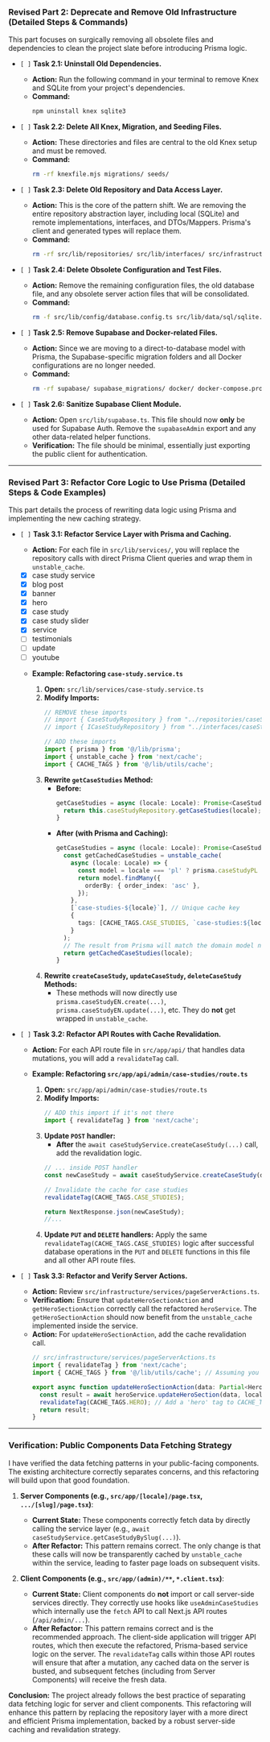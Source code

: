 ### **Revised Part 2: Deprecate and Remove Old Infrastructure (Detailed Steps & Commands)**

This part focuses on surgically removing all obsolete files and dependencies to clean the project slate before introducing Prisma logic.

*   `[ ]` **Task 2.1: Uninstall Old Dependencies.**
    *   **Action:** Run the following command in your terminal to remove Knex and SQLite from your project's dependencies.
    *   **Command:**
        ```bash
        npm uninstall knex sqlite3
        ```

*   `[ ]` **Task 2.2: Delete All Knex, Migration, and Seeding Files.**
    *   **Action:** These directories and files are central to the old Knex setup and must be removed.
    *   **Command:**
        ```bash
        rm -rf knexfile.mjs migrations/ seeds/
        ```

*   `[ ]` **Task 2.3: Delete Old Repository and Data Access Layer.**
    *   **Action:** This is the core of the pattern shift. We are removing the entire repository abstraction layer, including local (SQLite) and remote implementations, interfaces, and DTOs/Mappers. Prisma's client and generated types will replace them.
    *   **Command:**
        ```bash
        rm -rf src/lib/repositories/ src/lib/interfaces/ src/infrastructure/dto/ src/infrastructure/mappers/
        ```

*   `[ ]` **Task 2.4: Delete Obsolete Configuration and Test Files.**
    *   **Action:** Remove the remaining configuration files, the old database file, and any obsolete server action files that will be consolidated.
    *   **Command:**
        ```bash
        rm -f src/lib/config/database.config.ts src/lib/data/sql/sqlite.db test_db.mjs src/lib/server-actions/casestudy.actions.ts
        ```

*   `[ ]` **Task 2.5: Remove Supabase and Docker-related Files.**
    *   **Action:** Since we are moving to a direct-to-database model with Prisma, the Supabase-specific migration folders and all Docker configurations are no longer needed.
    *   **Command:**
        ```bash
        rm -rf supabase/ supabase_migrations/ docker/ docker-compose.proxy.yml Dockerfile.proxy
        ```

*   `[ ]` **Task 2.6: Sanitize Supabase Client Module.**
    *   **Action:** Open `src/lib/supabase.ts`. This file should now **only** be used for Supabase Auth. Remove the `supabaseAdmin` export and any other data-related helper functions.
    *   **Verification:** The file should be minimal, essentially just exporting the public client for authentication.

---

### **Revised Part 3: Refactor Core Logic to Use Prisma (Detailed Steps & Code Examples)**

This part details the process of rewriting data logic using Prisma and implementing the new caching strategy.

*   `[ ]` **Task 3.1: Refactor Service Layer with Prisma and Caching.**
    *   **Action:** For each file in `src/lib/services/`, you will replace the repository calls with direct Prisma Client queries and wrap them in `unstable_cache`.

    - [x] case study service
     - [x] blog post
      - [x] banner
      - [x] hero
      - [x] case study
      - [x] case study slider
      - [x] service 
      - [ ] testimonials
      - [ ] update 
      - [ ] youtube

    *   **Example: Refactoring `case-study.service.ts`**

        1.  **Open:** `src/lib/services/case-study.service.ts`
        2.  **Modify Imports:**
            ```typescript
            // REMOVE these imports
            // import { CaseStudyRepository } from "../repositories/caseStudy.repository"
            // import { ICaseStudyRepository } from "../interfaces/caseStudyRepository.interface"

            // ADD these imports
            import { prisma } from '@/lib/prisma';
            import { unstable_cache } from 'next/cache';
            import { CACHE_TAGS } from '@/lib/utils/cache';
            ```
        3.  **Rewrite `getCaseStudies` Method:**
            *   **Before:**
                ```typescript
                getCaseStudies = async (locale: Locale): Promise<CaseStudy[]> => {
                  return this.caseStudyRepository.getCaseStudies(locale);
                }
                ```
            *   **After (with Prisma and Caching):**
                ```typescript
                getCaseStudies = async (locale: Locale): Promise<CaseStudy[]> => {
                  const getCachedCaseStudies = unstable_cache(
                    async (locale: Locale) => {
                      const model = locale === 'pl' ? prisma.caseStudyPL : prisma.caseStudyEN;
                      return model.findMany({
                        orderBy: { order_index: 'asc' },
                      });
                    },
                    [`case-studies-${locale}`], // Unique cache key
                    {
                      tags: [CACHE_TAGS.CASE_STUDIES, `case-studies:${locale}`], // Tags for revalidation
                    }
                  );
                  // The result from Prisma will match the domain model now, so no mapping is needed.
                  return getCachedCaseStudies(locale);
                }
                ```
        4.  **Rewrite `createCaseStudy`, `updateCaseStudy`, `deleteCaseStudy` Methods:**
            *   These methods will now directly use `prisma.caseStudyEN.create(...)`, `prisma.caseStudyEN.update(...)`, etc. They do **not** get wrapped in `unstable_cache`.

*   `[ ]` **Task 3.2: Refactor API Routes with Cache Revalidation.**
    *   **Action:** For each API route file in `src/app/api/` that handles data mutations, you will add a `revalidateTag` call.

    *   **Example: Refactoring `src/app/api/admin/case-studies/route.ts`**

        1.  **Open:** `src/app/api/admin/case-studies/route.ts`
        2.  **Modify Imports:**
            ```typescript
            // ADD this import if it's not there
            import { revalidateTag } from 'next/cache';
            ```
        3.  **Update `POST` handler:**
            *   **After** the `await caseStudyService.createCaseStudy(...)` call, add the revalidation logic.
            ```typescript
            // ... inside POST handler
            const newCaseStudy = await caseStudyService.createCaseStudy(data, locale);

            // Invalidate the cache for case studies
            revalidateTag(CACHE_TAGS.CASE_STUDIES);

            return NextResponse.json(newCaseStudy);
            //...
            ```
        4.  **Update `PUT` and `DELETE` handlers:** Apply the same `revalidateTag(CACHE_TAGS.CASE_STUDIES)` logic after successful database operations in the `PUT` and `DELETE` functions in this file and all other API route files.

*   `[ ]` **Task 3.3: Refactor and Verify Server Actions.**
    *   **Action:** Review `src/infrastructure/services/pageServerActions.ts`.
    *   **Verification:** Ensure that `updateHeroSectionAction` and `getHeroSectionAction` correctly call the refactored `heroService`. The `getHeroSectionAction` should now benefit from the `unstable_cache` implemented inside the service.
    *   **Action:** For `updateHeroSectionAction`, add the cache revalidation call.
        ```typescript
        // src/infrastructure/services/pageServerActions.ts
        import { revalidateTag } from 'next/cache';
        import { CACHE_TAGS } from '@/lib/utils/cache'; // Assuming you create a HERO tag

        export async function updateHeroSectionAction(data: Partial<HeroModel>, locale: string) {
          const result = await heroService.updateHeroSection(data, locale);
          revalidateTag(CACHE_TAGS.HERO); // Add a 'hero' tag to CACHE_TAGS
          return result;
        }
        ```

---

### **Verification: Public Components Data Fetching Strategy**

I have verified the data fetching patterns in your public-facing components. The existing architecture correctly separates concerns, and this refactoring will build upon that good foundation.

1.  **Server Components (e.g., `src/app/[locale]/page.tsx`, `.../[slug]/page.tsx`)**:
    *   **Current State:** These components correctly fetch data by directly calling the service layer (e.g., `await caseStudyService.getCaseStudyBySlug(...)`).
    *   **After Refactor:** This pattern remains correct. The only change is that these calls will now be transparently cached by `unstable_cache` within the service, leading to faster page loads on subsequent visits.

2.  **Client Components (e.g., `src/app/(admin)/**`, `*.client.tsx`)**:
    *   **Current State:** Client components do **not** import or call server-side services directly. They correctly use hooks like `useAdminCaseStudies` which internally use the `fetch` API to call Next.js API routes (`/api/admin/...`).
    *   **After Refactor:** This pattern remains correct and is the recommended approach. The client-side application will trigger API routes, which then execute the refactored, Prisma-based service logic on the server. The `revalidateTag` calls within those API routes will ensure that after a mutation, any cached data on the server is busted, and subsequent fetches (including from Server Components) will receive the fresh data.

**Conclusion:** The project already follows the best practice of separating data fetching logic for server and client components. This refactoring will enhance this pattern by replacing the repository layer with a more direct and efficient Prisma implementation, backed by a robust server-side caching and revalidation strategy.